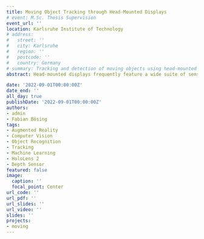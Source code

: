 ```yaml
---
title: Moving Object Tracking through Head-Mounted Displays
# event: M.Sc. Thesis Supervision
event_url: ''
location: Karlsruhe Institute of Technology
# address:
#   street: ''
#   city: Karlsruhe
#   region: ''
#   postcode: ''
#   country: Germany
# summary: Tracking and detection of moving objects using head-mounted AR displays
abstract: Head-mounted displays frequently feature a wide suite of sensors. For example, the HoloLens 2 has four environmental VLC cameras, an RGB camera, a depth sensor and an IMU. While these sensors are already used by the in-built self-localization algorithm which tracks the HoloLens 2's movement throughout its workspace, they could also be used to track other moving objects, such as humans and robots. There are already a lot of different algorithms for the task of tracking moving objects, however they often rely on LiDAR sensors, radar sensors and/or multiple cameras, which together provide a full 360° coverage of the environment. Due to the nature of wearable AR devices needing to be lightweight, compact and energy-efficient, they may come with other types of sensors, and the sensors may not cover the full 360° of the environment, meaning that there is a need of research towards finding moving object tracking approaches compatible with the sensors available on such devices. This thesis aims at finding different approaches for detecting and tracking moving objects in three dimensional space which work with the sensors embedded into a head-mounted AR device. Research on state of the art mobile object tracking methods was performed, with a focus on tracking accuracy, processing speed and sensors needed. The three most promising approaches, two depth sensor based approaches and one stereo vision based approach, were implemented and tested with the HoloLens 2 in order to find the approach achieving the best results when used with the sensors available on a head-mounted AR device. Evaluation results have shown that the stereo vision based approach had too many issues when trying to use it with the sensors available on the HoloLens 2. The two depth sensor based approaches perform similarly well with each one having its own benefits and drawbacks over the other. While the first of these two approaches performs better in cluttered spaces than the second approach and builds an additional map of the static environment, the second approach is able to also detect movable objects instead of only moving objects. Regarding their tracking accuracy, the two approaches achieve similar results when processing delays are being ignored. However, the first approach is between 2.57 and 2.67 times faster than the second approach, at least on the hardware used throughout this work, resulting in it processing more frames and therefore achieving a better tracking accuracy than the second approach when including all processing delays.

date: '2022-09-01T00:00:00Z'
date_end: ''
all_day: true
publishDate: '2022-09-01T00:00:00Z'
authors:
- admin
- Fabian Bösing
tags:
- Augmented Reality
- Computer Vision
- Object Recognition
- Tracking
- Machine Learning
- HoloLens 2
- Depth Sensor
featured: false
image:
  caption: ''
  focal_point: Center
url_code: ''
url_pdf: ''
url_slides: ''
url_video: ''
slides: ''
projects:
- moving
---
```

